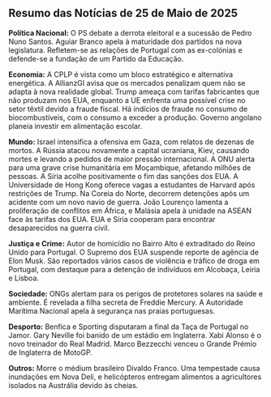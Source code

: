 ## Resumo das Notícias de 25 de Maio de 2025

**Política Nacional:** O PS debate a derrota eleitoral e a sucessão de Pedro Nuno Santos. Aguiar Branco apela à maturidade dos partidos na nova legislatura. Refletem-se as relações de Portugal com as ex-colónias e defende-se a fundação de um Partido da Educação.

**Economia:** A CPLP é vista como um bloco estratégico e alternativa energética. A AllianzGI avisa que os mercados penalizam quem não se adapta à nova realidade global. Trump ameaça com tarifas fabricantes que não produzam nos EUA, enquanto a UE enfrenta uma possível crise no setor têxtil devido a fraude fiscal. Há indícios de fraude no consumo de biocombustíveis, com o consumo a exceder a produção. Governo angolano planeia investir em alimentação escolar.

**Mundo:** Israel intensifica a ofensiva em Gaza, com relatos de dezenas de mortos. A Rússia atacou novamente a capital ucraniana, Kiev, causando mortes e levando a pedidos de maior pressão internacional. A ONU alerta para uma grave crise humanitária em Moçambique, afetando milhões de pessoas. A Síria acolhe positivamente o fim das sanções dos EUA. A Universidade de Hong Kong oferece vagas a estudantes de Harvard após restrições de Trump.  Na Coreia do Norte, decorrem detenções após um acidente com um novo navio de guerra. João Lourenço lamenta a proliferação de conflitos em África, e Malásia apela à unidade na ASEAN face às tarifas dos EUA. EUA e Síria cooperam para encontrar desaparecidos na guerra civil.

**Justiça e Crime:** Autor de homicídio no Bairro Alto é extraditado do Reino Unido para Portugal. O Supremo dos EUA suspende reporte de agência de Elon Musk. São reportados vários casos de violência e tráfico de droga em Portugal, com destaque para a detenção de indivíduos em Alcobaça, Leiria e Lisboa.

**Sociedade:** ONGs alertam para os perigos de protetores solares na saúde e ambiente. É revelada a filha secreta de Freddie Mercury. A Autoridade Marítima Nacional apela à segurança nas praias portuguesas.

**Desporto:** Benfica e Sporting disputaram a final da Taça de Portugal no Jamor. Gary Neville foi banido de um estádio em Inglaterra. Xabi Alonso é o novo treinador do Real Madrid. Marco Bezzecchi venceu o Grande Prémio de Inglaterra de MotoGP.

**Outros:** Morre o médium brasileiro Divaldo Franco. Uma tempestade causa inundações em Nova Deli, e helicópteros entregam alimentos a agricultores isolados na Austrália devido às cheias.
